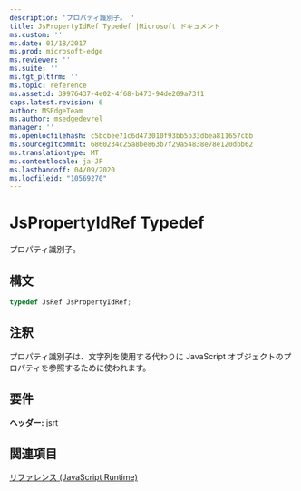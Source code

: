 ```yaml
---
description: 'プロパティ識別子。 '
title: JsPropertyIdRef Typedef |Microsoft ドキュメント
ms.custom: ''
ms.date: 01/18/2017
ms.prod: microsoft-edge
ms.reviewer: ''
ms.suite: ''
ms.tgt_pltfrm: ''
ms.topic: reference
ms.assetid: 39976437-4e02-4f68-b473-94de209a73f1
caps.latest.revision: 6
author: MSEdgeTeam
ms.author: msedgedevrel
manager: ''
ms.openlocfilehash: c5bcbee71c6d473010f93bb5b33dbea811657cbb
ms.sourcegitcommit: 6860234c25a8be863b7f29a54838e78e120dbb62
ms.translationtype: MT
ms.contentlocale: ja-JP
ms.lasthandoff: 04/09/2020
ms.locfileid: "10569270"
---
```

# JsPropertyIdRef Typedef
プロパティ識別子。  
  
## 構文  
  
```cpp  
typedef JsRef JsPropertyIdRef;  
```  
  
## 注釈  
 プロパティ識別子は、文字列を使用する代わりに JavaScript オブジェクトのプロパティを参照するために使われます。  
  
## 要件  
 **ヘッダー:** jsrt  
  
## 関連項目  
 [リファレンス (JavaScript Runtime)](../chakra-hosting/reference-javascript-runtime.md)